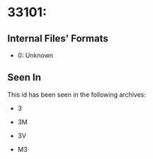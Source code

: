 # 33101: 

## Internal Files' Formats
- 0: Unknown

## Seen In

This id has been seen in the following archives:  

- 3  

- 3M  

- 3V  

- M3  
